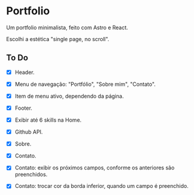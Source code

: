 # Portfolio

Um portfolio minimalista, feito com Astro e React.

Escolhi a estética "single page, no scroll".

## To Do

- [x] Header.

- [x] Menu de navegação: "Portfólio", "Sobre mim", "Contato".

- [x] Item de menu ativo, dependendo da página.

- [x] Footer.

- [x] Exibir até 6 skills na Home.

- [x] Github API.

- [x] Sobre.

- [x] Contato.

- [x] Contato: exibir os próximos campos, conforme os anteriores são preenchidos.

- [x] Contato: trocar cor da borda inferior, quando um campo é preenchido.
